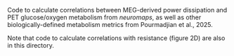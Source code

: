 Code to calculate correlations between MEG-derived power dissipation and PET glucose/oxygen metabolism from _neuromaps_, as well as other biologically-defined metabolism metrics from Pourmadjian et al., 2025.

Note that code to calculate correlations with resistance (figure 2D) are also in this directory.
